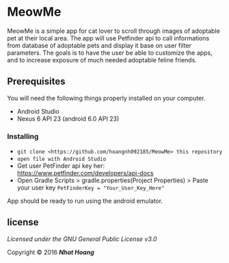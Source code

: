 # MeowMe

MeowMe is a simple app for cat lover to scroll through images of adoptable pet at their local area. The app will use Petfinder api to call informations from database of adoptable pets and display it base on user filter parameters.
 The goals is to have the user be able to customize the apps, and to increase exposure of much needed adoptable feline friends.

## Prerequisites

You will need the following things properly installed on your computer.

* Android Studio
* Nexus 6 API 23 (android 6.0 API 23)

### Installing

* `git clone <https://github.com/hoangnh092185/MeowMe> this repository`
* `open file with Android Studio`
* Get user PetFinder api key her: <https://www.petfinder.com/developers/api-docs>
* Open Gradle Scripts > gradle.properties(Project Properties) > Paste your user key `PetFinderKey = "Your_User_Key_Here"`

App should be ready to run using the android emulator.


## license ##
*Licensed under the GNU General Public License v3.0*

Copyright &copy; 2016 **_Nhat Hoang_**
